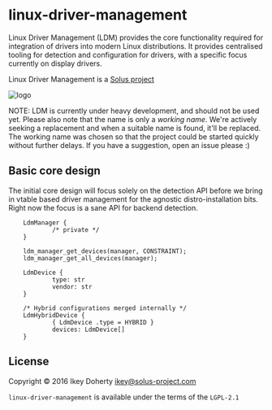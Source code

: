 linux-driver-management
=======================

Linux Driver Management (LDM) provides the core functionality required for integration of drivers
into modern Linux distributions. It provides centralised tooling for detection  and configuration
for drivers, with a specific focus currently on display drivers.

Linux Driver Management is a [Solus project](https://solus-project.com/)

![logo](https://build.solus-project.com/logo.png)


NOTE: LDM is currently under heavy development, and should not be used yet.
Please also note that the name is only a *working name*. We're actively seeking a replacement and
when a suitable name is found, it'll be replaced. The working name was chosen so that the project
could be started quickly without further delays. If you have a suggestion, open an issue please :)

Basic core design
-----------------

The initial core design will focus solely on the detection API before we bring in vtable based
driver management for the agnostic distro-installation bits. Right now the focus is a sane API
for backend detection.


        LdmManager {
                /* private */
        }
        
        ldm_manager_get_devices(manager, CONSTRAINT);
        ldm_manager_get_all_devices(manager);

        LdmDevice {
                type: str
                vendor: str
        }

        /* Hybrid configurations merged internally */
        LdmHybridDevice {
                { LdmDevice .type = HYBRID }
                devices: LdmDevice[]
        }
        

License
-------

Copyright © 2016 Ikey Doherty <ikey@solus-project.com>

`linux-driver-management` is available under the terms of the `LGPL-2.1`
